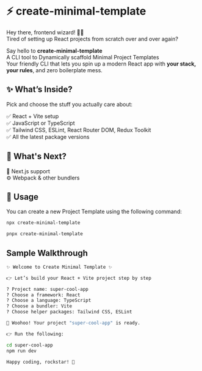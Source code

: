 # ⚡️ create-minimal-template

Hey there, frontend wizard! 🧙‍♂️  
Tired of setting up React projects from scratch over and over again?

Say hello to **create-minimal-template**
<br />
A CLI tool to Dynamically scaffold Minimal Project Templates
<br />
Your friendly CLI that lets you spin up a modern React app with **your stack, your rules**, and zero boilerplate mess.

## ✨ What’s Inside?

Pick and choose the stuff you actually care about:

✅ React + Vite setup  
✅ JavaScript or TypeScript  
✅ Tailwind CSS, ESLint, React Router DOM, Redux Toolkit  
✅ All the latest package versions

## 🧪 What's Next?

🧱 Next.js support  
⚙️ Webpack & other bundlers

## 🚀 Usage

You can create a new Project Template using the following command:

```bash
npx create-minimal-template
```

```bash
pnpx create-minimal-template
```

## Sample Walkthrough

```bash
✨ Welcome to Create Minimal Template ✨

👉 Let’s build your React + Vite project step by step

? Project name: super-cool-app
? Choose a framework: React
? Choose a language: TypeScript
? Choose a bundler: Vite
? Choose helper packages: Tailwind CSS, ESLint

🎉 Woohoo! Your project "super-cool-app" is ready.

👉 Run the following:

cd super-cool-app
npm run dev

Happy coding, rockstar! 🚀
```
